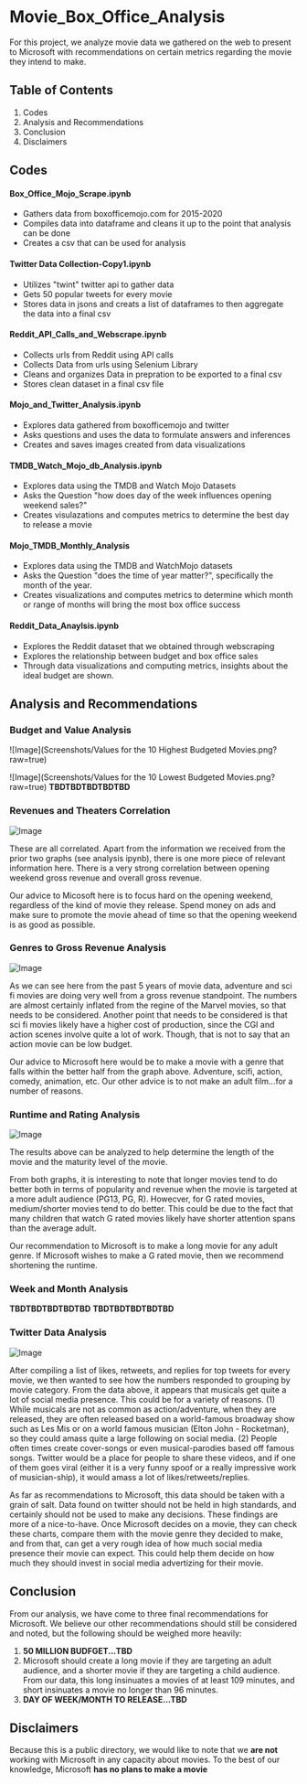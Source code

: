 # Movie_Box_Office_Analysis
For this project, we analyze movie data we gathered on the web to present to Microsoft with recommendations on certain metrics regarding the movie they intend to make.

## Table of Contents
1. Codes
1. Analysis and Recommendations
1. Conclusion
1. Disclaimers

## Codes
#### Box_Office_Mojo_Scrape.ipynb
* Gathers data from boxofficemojo.com for 2015-2020
* Compiles data into dataframe and cleans it up to the point that analysis can be done
* Creates a csv that can be used for analysis
#### Twitter Data Collection-Copy1.ipynb
* Utilizes "twint" twitter api to gather data
* Gets 50 popular tweets for every movie
* Stores data in jsons and creats a list of dataframes to then aggregate the data into a final csv
#### Reddit_API_Calls_and_Webscrape.ipynb
 * Collects urls from Reddit using API calls
 * Collects Data from urls using Selenium Library
 * Cleans and organizes Data in prepration to be exported to a final csv
 * Stores clean dataset in a final csv file
#### Mojo_and_Twitter_Analysis.ipynb
* Explores data gathered from boxofficemojo and twitter
* Asks questions and uses the data to formulate answers and inferences
* Creates and saves images created from data visualizations
#### TMDB_Watch_Mojo_db_Analysis.ipynb
* Explores data using the TMDB and Watch Mojo Datasets
* Asks the Question "how does day of the week influences opening weekend sales?"
* Creates visulazations and computes metrics to determine the best day to release a movie
#### Mojo_TMDB_Monthly_Analysis
* Explores data using the TMDB and WatchMojo datasets
* Asks the Question "does the time of year matter?", specifically the month of the year.
* Creates visualizations and computes metrics to determine which month or range of months will bring the most box office success
#### Reddit_Data_Anaylsis.ipynb
* Explores the Reddit dataset that we obtained through webscraping 
* Explores the relationship between budget and box office sales 
* Through data visualizations and computing metrics, insights about the ideal budget are shown.


## Analysis and Recommendations

### Budget and Value Analysis
![Image](Screenshots/Values for the 10 Highest Budgeted Movies.png?raw=true)

![Image](Screenshots/Values for the 10 Lowest Budgeted Movies.png?raw=true)
**TBDTBDTBDTBDTBD**


### Revenues and Theaters Correlation

![Image](Screenshots/Gross_Theaters_Heatmap.png?raw=true)

These are all correlated. Apart from the information we received from the prior two graphs (see analysis ipynb), there is one more piece of relevant information here. There is a very strong correlation between opening weekend gross revenue and overall gross revenue.

Our advice to Micosoft here is to focus hard on the opening weekend, regardless of the kind of movie they release. Spend money on ads and make sure to promote the movie ahead of time so that the opening weekend is as good as possible.

### Genres to Gross Revenue Analysis

![Image](Screenshots/Genres_vs_Gross.png?raw=true)

As we can see here from the past 5 years of movie data, adventure and sci fi movies are doing very well from a gross revenue standpoint. The numbers are almost certainly inflated from the regine of the Marvel movies, so that needs to be considered. Another point that needs to be considered is that sci fi movies likely have a higher cost of production, since the CGI and action scenes involve quite a lot of work. Though, that is not to say that an action movie can be low budget.

Our advice to Microsoft here would be to make a movie with a genre that falls within the better half from the graph above. Adventure, scifi, action, comedy, animation, etc. Our other advice is to not make an adult film...for a number of reasons.

### Runtime and Rating Analysis

![Image](Screenshots/Popularity_Rating_Length.png?raw=true)

The results above can be analyzed to help determine the length of the movie and the maturity level of the movie.

From both graphs, it is interesting to note that longer movies tend to do better both in terms of popularity and revenue when the movie is targeted at a more adult audience (PG13, PG, R). Howecver, for G rated movies, medium/shorter movies tend to do better. This could be due to the fact that many children that watch G rated movies likely have shorter attention spans than the average adult.

Our recommendation to Microsoft is to make a long movie for any adult genre. If Microsoft wishes to make a G rated movie, then we recommend shortening the runtime.

### Week and Month Analysis
**TBDTBDTBDTBDTBD**
**TBDTBDTBDTBDTBD**

### Twitter Data Analysis

![Image](Screenshots/Twitter_Genre.png?raw=true)

After compiling a list of likes, retweets, and replies for top tweets for every movie, we then wanted to see how the numbers responded to grouping by movie category. From the data above, it appears that musicals get quite a lot of social media presence. This could be for a variety of reasons. (1) While musicals are not as common as action/adventure, when they are released, they are often released based on a world-famous broadway show such as Les Mis or on a world famous musician (Elton John - Rocketman), so they could amass quite a large following on social media. (2) People often times create cover-songs or even musical-parodies based off famous songs. Twitter would be a place for people to share these videos, and if one of them goes viral (either it is a very funny spoof or a really impressive work of musician-ship), it would amass a lot of likes/retweets/replies.

As far as recommendations to Microsoft, this data should be taken with a grain of salt. Data found on twitter should not be held in high standards, and certainly should not be used to make any decisions. These findings are more of a nice-to-have. Once Microsoft decides on a movie, they can check these charts, compare them with the movie genre they decided to make, and from that, can get a very rough idea of how much social media presence their movie can expect. This could help them decide on how much they should invest in social media advertizing for their movie.


## Conclusion

From our analysis, we have come to three final recommendations for Microsoft. We believe our other recommendations should still be considered and noted, but the following should be weighed more heavily:
1. **50 MILLION BUDFGET...TBD**
1. Microsoft should create a long movie if they are targeting an adult audience, and a shorter movie if they are targeting a child audience. From our data, this long insinuates a movies of at least 109 minutes, and short insinuates a movie no longer than 96 minutes.
1. **DAY OF WEEK/MONTH TO RELEASE...TBD**

## Disclaimers
Because this is a public directory, we would like to note that we **are not** working with Microsoft in any capacity about movies. To the best of our knowledge, Microsoft **has no plans to make a movie**
